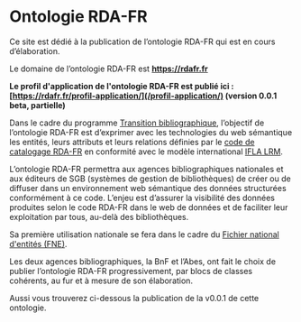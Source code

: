 # Ontologie RDA-FR

Ce site est dédié à la publication de l’ontologie RDA-FR qui est en cours d’élaboration. 

Le domaine de l’ontologie RDA-FR est **https://rdafr.fr**

**Le profil d'application de l'ontologie RDA-FR est publié ici : [https://rdafr.fr/profil-application/](/profil-application/) (version 0.0.1 beta, partielle)**

Dans le cadre du programme [Transition bibliographique](https://www.transition-bibliographique.fr/), l’objectif de l’ontologie RDA-FR est d’exprimer avec les technologies du web sémantique les entités, leurs attributs et leurs relations définies par le [code de catalogage RDA-FR](https://www.transition-bibliographique.fr/rda-fr/) en conformité avec le modèle international [IFLA LRM](https://www.transition-bibliographique.fr/enjeux/definition-ifla-lrm/).

L’ontologie RDA-FR permettra aux agences bibliographiques nationales et aux éditeurs de SGB (systèmes de gestion de bibliothèques) de créer ou de diffuser dans un environnement web sémantique des données structurées conformément à ce code. L’enjeu est d’assurer la visibilité des données produites selon le code RDA-FR dans le web de données et de faciliter leur exploitation par tous, au-delà des bibliothèques.

Sa première utilisation nationale se fera dans le cadre du [Fichier national d'entités (FNE)](https://www.transition-bibliographique.fr/fne/fichier-national-entites/).

Les deux agences bibliographiques, la BnF et l’Abes, ont fait le choix de publier l’ontologie RDA-FR progressivement, par blocs de classes cohérents, au fur et à mesure de son élaboration.

Aussi vous trouverez ci-dessous la publication de la v0.0.1 de cette ontologie.
